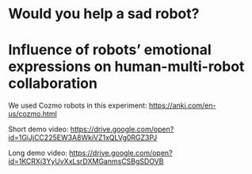 # Would you help a sad robot? 

# Influence of robots’ emotional expressions on human-multi-robot collaboration

We used Cozmo robots in this experiment: https://anki.com/en-us/cozmo.html

Short demo video: https://drive.google.com/open?id=1GiJjCC225EW3A8WkiVZ1xQLVg0RGZ3PJ

Long demo video: https://drive.google.com/open?id=1KCRXj3YyUvXxLsrDXMGanmsCSBgSDOVB
